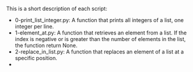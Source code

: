 This is a short description of each script:
+ 0-print_list_integer.py: A function that prints all integers of a list, one integer per line.
+ 1-element_at.py: A function that retrieves an element from a list. If the index is negative or is greater than the number of elements in the list, the function return None. 
+ 2-replace_in_list.py: A function that replaces an element of a list at a specific position.
+ 
